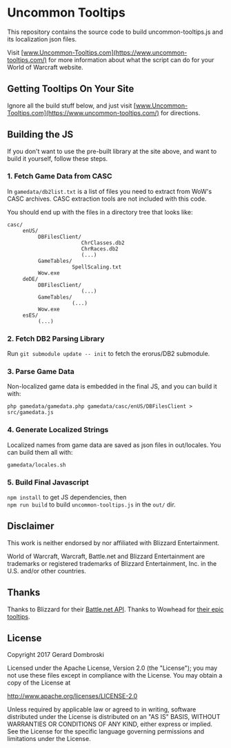 # Uncommon Tooltips

This repository contains the source code to build uncommon-tooltips.js and its localization json files.

Visit [www.Uncommon-Tooltips.com](https://www.uncommon-tooltips.com/) for more information about what the script can do for your World of Warcraft website.

## Getting Tooltips On Your Site

Ignore all the build stuff below, and just visit [www.Uncommon-Tooltips.com](https://www.uncommon-tooltips.com/) for directions.

## Building the JS

If you don't want to use the pre-built library at the site above, and want to build it yourself, follow these steps.

### 1. Fetch Game Data from CASC

In `gamedata/db2list.txt` is a list of files you need to extract from WoW's CASC archives. CASC extraction tools are not included with this code. 

You should end up with the files in a directory tree that looks like:
```
casc/
     enUS/
          DBFilesClient/
                        ChrClasses.db2
                        ChrRaces.db2
                        (...)
          GameTables/
                     SpellScaling.txt
          Wow.exe
     deDE/
          DBFilesClient/
                        (...)
          GameTables/
                     (...)
          Wow.exe
     esES/
          (...)
```

### 2. Fetch DB2 Parsing Library

Run `git submodule update -- init` to fetch the erorus/DB2 submodule.

### 3. Parse Game Data

Non-localized game data is embedded in the final JS, and you can build it with:

`php gamedata/gamedata.php gamedata/casc/enUS/DBFilesClient > src/gamedata.js`

### 4. Generate Localized Strings

Localized names from game data are saved as json files in out/locales. You can build them all with:

`gamedata/locales.sh`

### 5. Build Final Javascript

`npm install` to get JS dependencies, then  
`npm run build` to build `uncommon-tooltips.js` in the `out/` dir.

## Disclaimer

This work is neither endorsed by nor affiliated with Blizzard Entertainment.

World of Warcraft, Warcraft, Battle.net and Blizzard Entertainment are trademarks or registered trademarks of Blizzard Entertainment, Inc. in the U.S. and/or other countries.

## Thanks

Thanks to Blizzard for their [Battle.net API](https://dev.battle.net/). Thanks to Wowhead for [their epic tooltips](http://www.wowhead.com/tooltips).

## License

Copyright 2017 Gerard Dombroski

Licensed under the Apache License, Version 2.0 (the "License");
you may not use these files except in compliance with the License.
You may obtain a copy of the License at

  http://www.apache.org/licenses/LICENSE-2.0

Unless required by applicable law or agreed to in writing, software
distributed under the License is distributed on an "AS IS" BASIS,
WITHOUT WARRANTIES OR CONDITIONS OF ANY KIND, either express or implied.
See the License for the specific language governing permissions and
limitations under the License.